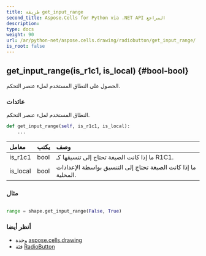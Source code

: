 ```yaml
---
title: طريقة get_input_range
second_title: Aspose.Cells for Python via .NET API المراجع
description:
type: docs
weight: 90
url: /ar/python-net/aspose.cells.drawing/radiobutton/get_input_range/
is_root: false
---
```

##  get_input_range(is_r1c1, is_local) {#bool-bool}
الحصول على النطاق المستخدم لملء عنصر التحكم.


###  عائدات

النطاق المستخدم لملء عنصر التحكم.


```python
def get_input_range(self, is_r1c1, is_local):
    ...
```


| معامل| يكتب| وصف|
| :- | :- | :- |
| is_r1c1 | bool | ما إذا كانت الصيغة تحتاج إلى تنسيقها كـ R1C1.|
| is_local | bool | ما إذا كانت الصيغة تحتاج إلى التنسيق بواسطة الإعدادات المحلية.|

###  مثال

```python

range = shape.get_input_range(False, True)

```



###  أنظر أيضا
* وحدة [aspose.cells.drawing](../../)
* فئة [RadioButton](/cells/ar/python-net/aspose.cells.drawing/radiobutton)
